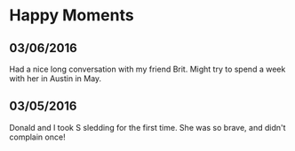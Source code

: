 # Happy Moments

03/06/2016
---
Had a nice long conversation with my friend Brit. Might try to spend a week with her in Austin in May. 

03/05/2016
--- 
Donald and I took S sledding for the first time. She was so brave, and didn't complain once!

